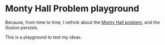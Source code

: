 # Monty Hall Problem playground

Because, from time to time, I rethink about the [Monty Hall problem](https://en.wikipedia.org/wiki/Monty_Hall_problem), and the illusion persists.

This is a playground to test my ideas.
